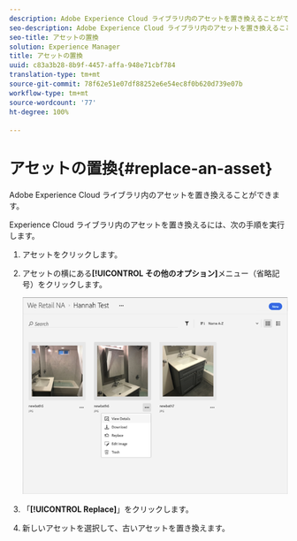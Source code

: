 ```yaml
---
description: Adobe Experience Cloud ライブラリ内のアセットを置き換えることができます。
seo-description: Adobe Experience Cloud ライブラリ内のアセットを置き換えることができます。
seo-title: アセットの置換
solution: Experience Manager
title: アセットの置換
uuid: c83a3b28-8b9f-4457-affa-948e71cbf784
translation-type: tm+mt
source-git-commit: 78f62e51e07df88252e6e54ec8f0b620d739e07b
workflow-type: tm+mt
source-wordcount: '77'
ht-degree: 100%

---
```



# アセットの置換{#replace-an-asset}

Adobe Experience Cloud ライブラリ内のアセットを置き換えることができます。

Experience Cloud ライブラリ内のアセットを置き換えるには、次の手順を実行します。

1. アセットをクリックします。
1. アセットの横にある&#x200B;**[!UICONTROL その他のオプション]**&#x200B;メニュー（省略記号）をクリックします。

   ![](assets/library_asset_options.png)

1. 「**[!UICONTROL Replace]**」をクリックします。
1. 新しいアセットを選択して、古いアセットを置き換えます。

